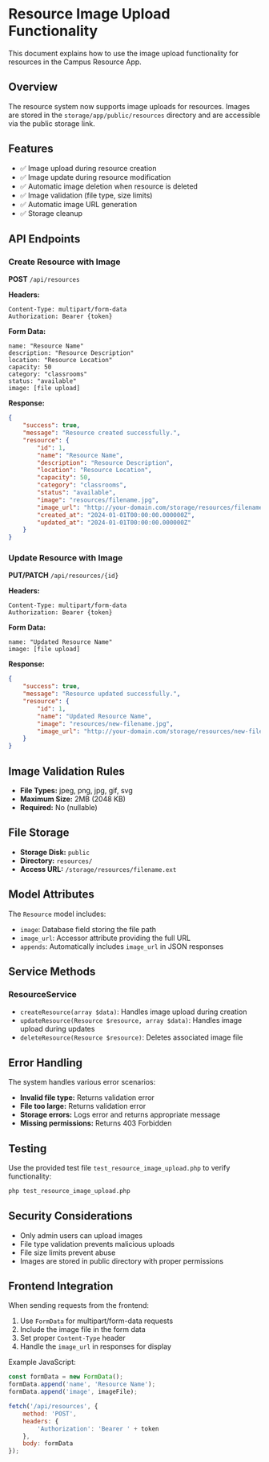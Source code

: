 # Resource Image Upload Functionality

This document explains how to use the image upload functionality for resources in the Campus Resource App.

## Overview

The resource system now supports image uploads for resources. Images are stored in the `storage/app/public/resources` directory and are accessible via the public storage link.

## Features

- ✅ Image upload during resource creation
- ✅ Image update during resource modification
- ✅ Automatic image deletion when resource is deleted
- ✅ Image validation (file type, size limits)
- ✅ Automatic image URL generation
- ✅ Storage cleanup

## API Endpoints

### Create Resource with Image

**POST** `/api/resources`

**Headers:**
```
Content-Type: multipart/form-data
Authorization: Bearer {token}
```

**Form Data:**
```
name: "Resource Name"
description: "Resource Description"
location: "Resource Location"
capacity: 50
category: "classrooms"
status: "available"
image: [file upload]
```

**Response:**
```json
{
    "success": true,
    "message": "Resource created successfully.",
    "resource": {
        "id": 1,
        "name": "Resource Name",
        "description": "Resource Description",
        "location": "Resource Location",
        "capacity": 50,
        "category": "classrooms",
        "status": "available",
        "image": "resources/filename.jpg",
        "image_url": "http://your-domain.com/storage/resources/filename.jpg",
        "created_at": "2024-01-01T00:00:00.000000Z",
        "updated_at": "2024-01-01T00:00:00.000000Z"
    }
}
```

### Update Resource with Image

**PUT/PATCH** `/api/resources/{id}`

**Headers:**
```
Content-Type: multipart/form-data
Authorization: Bearer {token}
```

**Form Data:**
```
name: "Updated Resource Name"
image: [file upload]
```

**Response:**
```json
{
    "success": true,
    "message": "Resource updated successfully.",
    "resource": {
        "id": 1,
        "name": "Updated Resource Name",
        "image": "resources/new-filename.jpg",
        "image_url": "http://your-domain.com/storage/resources/new-filename.jpg"
    }
}
```

## Image Validation Rules

- **File Types:** jpeg, png, jpg, gif, svg
- **Maximum Size:** 2MB (2048 KB)
- **Required:** No (nullable)

## File Storage

- **Storage Disk:** `public`
- **Directory:** `resources/`
- **Access URL:** `/storage/resources/filename.ext`

## Model Attributes

The `Resource` model includes:

- `image`: Database field storing the file path
- `image_url`: Accessor attribute providing the full URL
- `appends`: Automatically includes `image_url` in JSON responses

## Service Methods

### ResourceService

- `createResource(array $data)`: Handles image upload during creation
- `updateResource(Resource $resource, array $data)`: Handles image upload during updates
- `deleteResource(Resource $resource)`: Deletes associated image file

## Error Handling

The system handles various error scenarios:

- **Invalid file type:** Returns validation error
- **File too large:** Returns validation error
- **Storage errors:** Logs error and returns appropriate message
- **Missing permissions:** Returns 403 Forbidden

## Testing

Use the provided test file `test_resource_image_upload.php` to verify functionality:

```bash
php test_resource_image_upload.php
```

## Security Considerations

- Only admin users can upload images
- File type validation prevents malicious uploads
- File size limits prevent abuse
- Images are stored in public directory with proper permissions

## Frontend Integration

When sending requests from the frontend:

1. Use `FormData` for multipart/form-data requests
2. Include the image file in the form data
3. Set proper `Content-Type` header
4. Handle the `image_url` in responses for display

Example JavaScript:
```javascript
const formData = new FormData();
formData.append('name', 'Resource Name');
formData.append('image', imageFile);

fetch('/api/resources', {
    method: 'POST',
    headers: {
        'Authorization': 'Bearer ' + token
    },
    body: formData
});
``` 